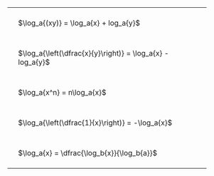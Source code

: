 ---
---

<style type="text/css">
#T_288ec th.col_heading {
  text-align: left;
  font-size: 1em;
}
#T_288ec td {
  text-align: left;
  font-size: 1em;
  padding: 1.5em;
}
#T_288ec_row0_col0, #T_288ec_row1_col0, #T_288ec_row2_col0, #T_288ec_row3_col0, #T_288ec_row4_col0 {
  width: 400px;
  white-space: pre-wrap;
}
</style>
<table id="T_288ec">
  <thead>
  </thead>
  <tbody>
    <tr>
      <td id="T_288ec_row0_col0" class="data row0 col0" >$\log_a{(xy)} = \log_a{x} + log_a{y}$</td>
    </tr>
    <tr>
      <td id="T_288ec_row1_col0" class="data row1 col0" >$\log_a{\left(\dfrac{x}{y}\right)} = \log_a{x} - log_a{y}$</td>
    </tr>
    <tr>
      <td id="T_288ec_row2_col0" class="data row2 col0" >$\log_a{x^n} = n\log_a{x}$</td>
    </tr>
    <tr>
      <td id="T_288ec_row3_col0" class="data row3 col0" >$\log_a{\left(\dfrac{1}{x}\right)} = -\log_a{x}$</td>
    </tr>
    <tr>
      <td id="T_288ec_row4_col0" class="data row4 col0" >$\log_a{x} = \dfrac{\log_b{x}}{\log_b{a}}$</td>
    </tr>
  </tbody>
</table>
